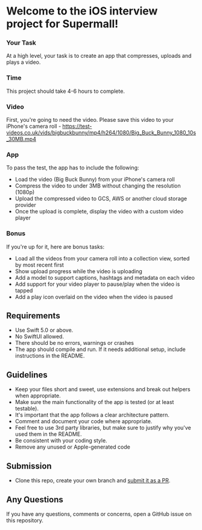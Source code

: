 # Welcome to the iOS interview project for Supermall!

### Your Task

At a high level, your task is to create an app that compresses, uploads and plays a video.

### Time
This project should take 4-6 hours to complete.

### Video
First, you're going to need the video. Please save this video to your iPhone's camera roll - https://test-videos.co.uk/vids/bigbuckbunny/mp4/h264/1080/Big_Buck_Bunny_1080_10s_30MB.mp4

### App
To pass the test, the app has to include the following:
* Load the video (Big Buck Bunny) from your iPhone's camera roll
* Compress the video to under 3MB without changing the resolution (1080p)
* Upload the compressed video to GCS, AWS or another cloud storage provider
* Once the upload is complete, display the video with a custom video player

### Bonus
If you're up for it, here are bonus tasks:
* Load all the videos from your camera roll into a collection view, sorted by most recent first
* Show upload progress while the video is uploading
* Add a model to support captions, hashtags and metadata on each video
* Add support for your video player to pause/play when the video is tapped
* Add a play icon overlaid on the video when the video is paused

## Requirements
* Use Swift 5.0 or above.
* No SwiftUI allowed.
* There should be no errors, warnings or crashes
* The app should compile and run. If it needs additional setup, include instructions in the README.

## Guidelines
* Keep your files short and sweet, use extensions and break out helpers when appropriate.
* Make sure the main functionality of the app is tested (or at least testable).
* It's important that the app follows a clear architecture pattern.
* Comment and document your code where appropriate.
* Feel free to use 3rd party libraries, but make sure to justify why you've used them in the README.
* Be consistent with your coding style. 
* Remove any unused or Apple-generated code

## Submission

* Clone this repo, create your own branch and [submit it as a PR](https://help.github.com/en/github/collaborating-with-issues-and-pull-requests/creating-a-pull-request).

## Any Questions

If you have any questions, comments or concerns, open a GitHub issue on this repository.

